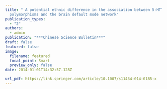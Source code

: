 ```yaml
---
title: " A potential ethnic difference in the association between 5-HTTLPR
  polymorphisms and the brain default mode network"
publication_types:
  - "2"
authors:
  - admin
publication: "***Chinese Science Bulletin***"
draft: false
featured: false
image:
  filename: featured
  focal_point: Smart
  preview_only: false
date: 2014-01-01T14:32:57.128Z

url_pdf: https://link.springer.com/article/10.1007/s11434-014-0185-x
---
```

